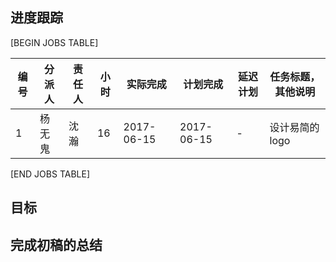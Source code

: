 进度跟踪
-------

[BEGIN JOBS TABLE]

|编号|分派人|责任人| 小时|实际完成 | 计划完成 | 延迟计划 | 任务标题，其他说明 | 
|----|-----|-----|----|--------| ------- | ------- |------------------ | 
| 1  |杨无鬼 |沈瀚 |16 |2017-06-15 |2017-06-15 |- |设计易简的logo | 

[END JOBS TABLE]

目标
----


完成初稿的总结
-------------

